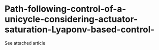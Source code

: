 # Path-following-control-of-a-unicycle-considering-actuator-saturation-Lyaponv-based-control-
See attached article
